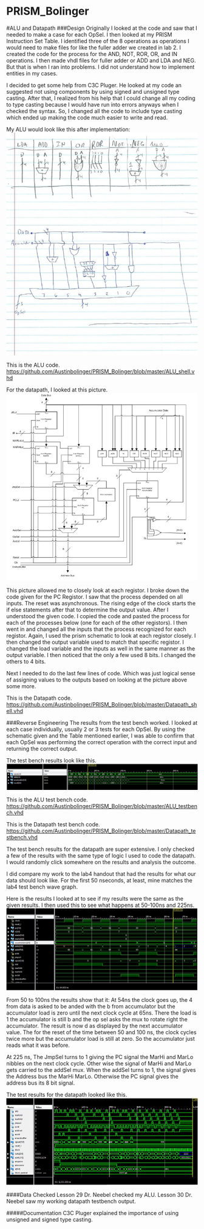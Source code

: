 PRISM_Bolinger
==============

#ALU and Datapath
###Design
Originally I looked at the code and saw that I needed to make a case for each OpSel. I then looked at my PRISM Instruction Set Table. I identified three of the 8 operations as operations I would need to make files for like the fuller adder we created in lab 2. I created the code for the process for the AND, NOT, ROR, OR, and IN operations. I then made vhdl files for fuller adder or ADD and LDA and NEG. But that is when I ran into problems. I did not understand how to implement entities in my cases. 

I decided to get some help from C3C Pluger. He looked at my code an suggested not using components by using signed and unsigned type casting. After that, I realized from his help that I could change all my coding to type casting because I would have run into errors anyways when I checked the syntax. So, I changed all the code to include type casting which ended up making the code much easier to write and read.

My ALU would look like this after implementation:
![ALU drawing](https://github.com/Austinbolinger/PRISM_Bolinger/blob/master/ALU_Drawing.JPG?raw=true "ALU Drawing")

This is the ALU code.
https://github.com/Austinbolinger/PRISM_Bolinger/blob/master/ALU_shell.vhd

For the datapath, I looked at this picture.
![prism schematic](https://github.com/Austinbolinger/PRISM_Bolinger/blob/master/prismschematic.JPG?raw=true "PRISM Schematic")

This picture allowed me to closely look at each registor. I broke down the code given for the PC Registor. I saw that the process depended on all inputs. The reset was asynchronous. The rising edge of the clock starts the if else statements after that to determine the output value. After I understood the given code. I copied the code and pasted the process for each of the processes below (one for each of the other registors). I then went in and changed all the inputs that the process recognized for each registor. Again, I used the prism schematic to look at each registor closely. I then changed the output variable used to match that specific registor. I changed the load variable and the inputs as well in the same manner as the output variable. I then noticed that the only a few used 8 bits. I changed the others to 4 bits.

Next I needed to do the last few lines of code. Which was just logical sense of assigning values to the outputs based on looking at the picture above some more.

This is the Datapath code.
https://github.com/Austinbolinger/PRISM_Bolinger/blob/master/Datapath_shell.vhd

###Reverse Engineering
The results from the test bench worked. I looked at each case individually, usually 2 or 3 tests for each OpSel. By using the schematic given and the Table mentioned earlier, I was able to confirm that each OpSel was performing the correct operation with the correct input and returning the correct output.

The test bench results look like this.
![test bench](https://github.com/Austinbolinger/PRISM_Bolinger/blob/master/testbenchOutput.JPG?raw=true "Test Bench")

This is the ALU test bench code. https://github.com/Austinbolinger/PRISM_Bolinger/blob/master/ALU_testbench.vhd

This is the Datapath test bench code. https://github.com/Austinbolinger/PRISM_Bolinger/blob/master/Datapath_testbench.vhd

The test bench results for the datapath are super extensive. I only checked a few of the results with the same type of logic I used to code the datapath. I would randomly click somewhere on the results and analysis the outcome.

I did compare my work to the lab4 handout that had the results for what our data should look like. For the first 50 nseconds, at least, mine matches the lab4 test bench wave graph.

Here is the results I looked at to see if my results were the same as the given results. I then used this to see what happens at 50-100ns and 225ns. 
![results](https://github.com/Austinbolinger/PRISM_Bolinger/blob/master/datapathwithlab4.JPG?raw=true "Results")

From 50 to 100ns the results show that it: At 54ns the clock goes up, the 4 from data is asked to be anded with the b from accumulator but the accumulator load is zero until the next clock cycle at 65ns. There the load is 1 the accumulator is still b and the op sel asks the mux to rotate right the accumulator. The result is now d as displayed by the next accumulator value. The for the reset of the time between 50 and 100 ns, the clock cycles twice more but the accumulator load is still at zero. So the accumulator just reads what it was before. 

At 225 ns, The JmpSel turns to 1 giving the PC signal the MarHi and MarLo nibbles on the next clock cycle. Other wise the signal of MarHi and MarLo gets carried to the addSel mux. When the addSel turns to 1, the signal gives the Address bus the MarHi MarLo. Otherwise the PC signal gives the address bus its 8 bit signal.

The test results for the datapath looked like this.
![test bench](https://github.com/Austinbolinger/PRISM_Bolinger/blob/master/datapathtestbench.JPG?raw=true "Test Bench")

####Data Checked
Lesson 29 Dr. Neebel checked my ALU.
Lesson 30 Dr. Neebel saw my working datapath testbench output.

#####Documentation
C3C Pluger explained the importance of using unsigned and signed type casting.
